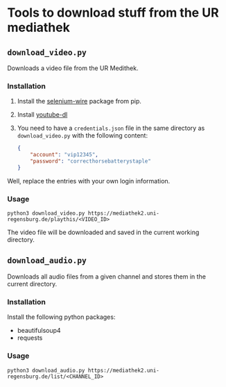 # Tools to download stuff from the UR mediathek

## `download_video.py`

Downloads a video file from the UR Medithek.

### Installation

1. Install the [selenium-wire](https://github.com/wkeeling/selenium-wire) package from pip.
2. Install [youtube-dl](http://ytdl-org.github.io/youtube-dl/)
3. You need to have a `credentials.json` file in the same directory as `download_video.py` with the following content:

    ``` json
    {
        "account": "vip12345",
        "password": "correcthorsebatterystaple"
    }
    ```

Well, replace the entries with your own login information.

### Usage

    python3 download_video.py https://mediathek2.uni-regensburg.de/playthis/<VIDEO_ID>

The video file will be downloaded and saved in the current working directory.

## `download_audio.py`

Downloads all audio files from a given channel and stores them in the current directory.

### Installation

Install the following python packages:

+ beautifulsoup4
+ requests

### Usage

    python3 download_audio.py https://mediathek2.uni-regensburg.de/list/<CHANNEL_ID>
